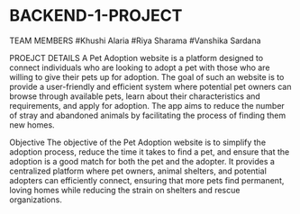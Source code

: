 # BACKEND-1-PROJECT

TEAM MEMBERS
#Khushi Alaria
#Riya Sharama
#Vanshika Sardana


PROEJCT DETAILS
A Pet Adoption website is a platform designed to connect individuals who are looking to adopt a pet with those who are willing to give their pets up for adoption. The goal of such an website is to provide a user-friendly and efficient system where potential pet owners can browse through available pets, learn about their characteristics and requirements, and apply for adoption. The app aims to reduce the number of stray and abandoned animals by facilitating the process of finding them new homes.


Objective
The objective of the Pet Adoption website is to simplify the adoption process, reduce the time it takes to find a pet, and ensure that the adoption is a good match for both the pet and the adopter. It provides a centralized platform where pet owners, animal shelters, and potential adopters can efficiently connect, ensuring that more pets find permanent, loving homes while reducing the strain on shelters and rescue organizations.
 
